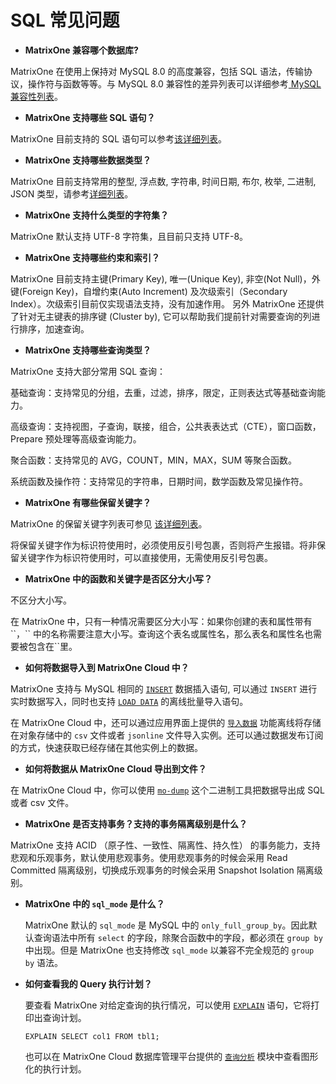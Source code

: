 # **SQL 常见问题**

* **MatrixOne 兼容哪个数据库?** 

MatrixOne 在使用上保持对 MySQL 8.0 的高度兼容，包括 SQL 语法，传输协议，操作符与函数等等。与 MySQL 8.0 兼容性的差异列表可以详细参考[ MySQL 兼容性列表](../Overview/mysql-compatibility.md)。

* **MatrixOne 支持哪些 SQL 语句？**

MatrixOne 目前支持的 SQL 语句可以参考[该详细列表](../Reference/SQL-Reference/SQL-Type.md)。


* **MatrixOne 支持哪些数据类型？**

MatrixOne 目前支持常用的整型, 浮点数, 字符串, 时间日期, 布尔, 枚举, 二进制, JSON 类型，请参考[详细列表](../Reference/Data-Types/data-types.md)。

* **MatrixOne 支持什么类型的字符集？**

MatrixOne 默认支持 UTF-8 字符集，且目前只支持 UTF-8。

* **MatrixOne 支持哪些约束和索引？**

MatrixOne 目前支持主键(Primary Key), 唯一(Unique Key), 非空(Not Null)，外键(Foreign Key)，自增约束(Auto Increment) 及次级索引（Secondary Index）。次级索引目前仅实现语法支持，没有加速作用。
另外 MatrixOne 还提供了针对无主键表的排序键 (Cluster by), 它可以帮助我们提前针对需要查询的列进行排序，加速查询。

* **MatrixOne 支持哪些查询类型？**

MatrixOne 支持大部分常用 SQL 查询：

基础查询：支持常见的分组，去重，过滤，排序，限定，正则表达式等基础查询能力。

高级查询：支持视图，子查询，联接，组合，公共表表达式（CTE），窗口函数，Prepare 预处理等高级查询能力。

聚合函数：支持常见的 AVG，COUNT，MIN，MAX，SUM 等聚合函数。

系统函数及操作符：支持常见的字符串，日期时间，数学函数及常见操作符。


* **MatrixOne 有哪些保留关键字？**

MatrixOne 的保留关键字列表可参见 [该详细列表](../Reference/Language-Structure/keywords.md)。 

将保留关键字作为标识符使用时，必须使用反引号包裹，否则将产生报错。将非保留关键字作为标识符使用时，可以直接使用，无需使用反引号包裹。



* **MatrixOne 中的函数和关键字是否区分大小写？**

不区分大小写。

在 MatrixOne 中，只有一种情况需要区分大小写：如果你创建的表和属性带有 \`\`，\`\` 中的名称需要注意大小写。查询这个表名或属性名，那么表名和属性名也需要被包含在\`\`里。


* **如何将数据导入到 MatrixOne Cloud 中？**


MatrixOne 支持与 MySQL 相同的 [`INSERT`](../App-Develop/import-data/insert-data.md) 数据插入语句, 可以通过 `INSERT` 进行实时数据写入，同时也支持 [`LOAD DATA`](../App-Develop/import-data/bulk-load/bulk-load-overview.md) 的离线批量导入语句。

在 MatrixOne Cloud 中，还可以通过应用界面上提供的 [`导入数据`](../App-Develop/import-data/bulk-load/load-s3.md) 功能离线将存储在对象存储中的 `csv` 文件或者 `jsonline` 文件导入实例。还可以通过数据发布订阅的方式，快速获取已经存储在其他实例上的数据。

* **如何将数据从 MatrixOne Cloud 导出到文件？**

在 MatrixOne Cloud 中，你可以使用 [`mo-dump`](../App-Develop/export-data/modump.md) 这个二进制工具把数据导出成 SQL 或者 csv 文件。

* **MatrixOne 是否支持事务？支持的事务隔离级别是什么？**

MatrixOne 支持 ACID （原子性、一致性、隔离性、持久性） 的事务能力，支持悲观和乐观事务，默认使用悲观事务。使用悲观事务的时候会采用 Read Committed 隔离级别，切换成乐观事务的时候会采用 Snapshot Isolation 隔离级别。



* **MatrixOne 中的 `sql_mode` 是什么？**

  MatrixOne 默认的 `sql_mode` 是 MySQL 中的 `only_full_group_by`。因此默认查询语法中所有 `select` 的字段，除聚合函数中的字段，都必须在 `group by` 中出现。但是 MatrixOne 也支持修改 `sql_mode` 以兼容不完全规范的 `group by` 语法。



* **如何查看我的 Query 执行计划？**

  要查看 MatrixOne 对给定查询的执行情况，可以使用 [`EXPLAIN`](../Reference/SQL-Reference/Other/Explain/explain.md) 语句，它将打印出查询计划。

  ```
  EXPLAIN SELECT col1 FROM tbl1;
  ```

  也可以在 MatrixOne Cloud 数据库管理平台提供的 [`查询分析`](../Data-Explore/query-anlysis/query_profile.md) 模块中查看图形化的执行计划。
